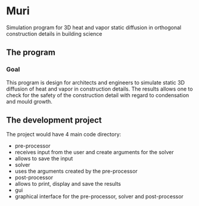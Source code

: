 # Muri
Simulation program for 3D heat and vapor static diffusion in orthogonal construction details in building science

## The program
### Goal
This program is design for architects and engineers to simulate static 3D diffusion of heat and vapor in construction details. The results allows one to check for the safety of the construction detail with regard to condensation and mould growth.

## The development project
The project would have 4 main code directory:
- pre-processor
-   receives input from the user and create arguments for the solver
-   allows to save the input
- solver
-   uses the arguments created by the pre-processor
- post-processor
-   allows to print, display and save the results
- gui
-   graphical interface for the pre-processor, solver and post-processor
